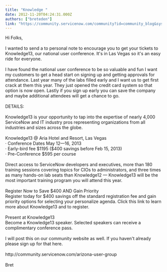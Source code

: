 ```yaml
---
title: "Knowledge "
date: 2012-11-20T04:24:31.000Z
authors: ["breteden"]
link: "https://community.servicenow.com/community?id=community_blog&sys_id=fb7c26e1dbd0dbc01dcaf3231f96192d"
---
```

<p>Hi Folks,<br /> <br />I wanted to send a to personal note to encourage you to get your tickets to Knowledge13, our national user conference. It's in Las Vegas so it's an easy ride for everyone.<br /> <br />I have found the national user conference to be so valuable and fun I want my customers to get a head start on signing up and getting approvals for attendance. Last year many of the labs filled early and I want us to get first crack at them this year. They just opened the credit card system so that option is now open. Lastly if you sign up early you can save the company and maybe additional attendees will get a chance to go. <br /><br />DETAILS: <br /><br />Knowledge13 is your opportunity to tap into the expertise of nearly 4,000 ServiceNow and IT industry pros representing organizations from all industries and sizes across the globe. <br /> <br />Knowledge13 @ Aria Hotel and Resort, Las Vegas<br /> · Conference Dates May 12—16, 2013<br /> · Early-bird fee $1195 ($400 savings before Feb 15, 2013)<br /> · Pre-Conference $595 per course<br /> <br />Direct access to ServiceNow developers and executives, more than 180 training sessions covering topics for CIOs to administrators, and three times as many hands-on lab seats than Knowledge12 — Knowledge13 will be the most important training program you will attend this year.<br /> <br />Register Now to Save $400 AND Gain Priority<br />Register today for $400 savings off the standard registration fee and gain priority options for selecting your personalize agenda. Click this link to learn more about Knowledge13 and to register.<br /> <br />Present at Knowledge13<br />Become a Knowledge13 speaker. Selected speakers can receive a complimentary conference pass.<br /> <br />I will post this on our community website as well. If you haven't already please sign up for that here.<br /><br />http://community.servicenow.com/arizona-user-group<br /><br />Bret</p>